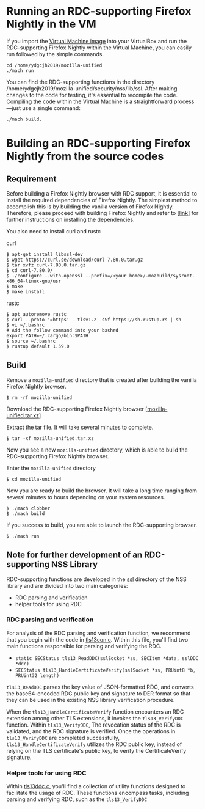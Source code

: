 # Running an RDC-supporting Firefox Nightly in the VM
If you import the [Virtual Machine image](https://drive.google.com/file/d/1N1M0dv8lLD3asQPw8uvkYyYtii5azMbn/view?usp=sharing) into your VirtualBox and run the RDC-supporting Firefox Nightly within the Virtual Machine, you can easily run followed by the simple commands.
```
cd /home/ydgcjh2019/mozilla-unified
./mach run
```
You can find the RDC-supporting functions in the directory /home/ydgcjh2019/mozilla-unified/security/nss/lib/ssl. After making changes to the code for testing, it's essential to recompile the code. Compiling the code within the Virtual Machine is a straightforward process—just use a single command:
```
./mach build.
```

# Building an RDC-supporting Firefox Nightly from the source codes

## Requirement
Before building a Firefox Nightly browser with RDC support, it is essential to install the required dependencies of Firefox Nightly. The simplest method to accomplish this is by building the vanilla version of Firefox Nightly. Therefore, please proceed with building Firefox Nightly and refer to [[link](https://firefox-source-docs.mozilla.org/setup/linux_build.html)] for further instructions on installing the dependencies.

You also need to install curl and rustc

curl
```
$ apt-get install libssl-dev
$ wget https://curl.se/download/curl-7.80.0.tar.gz
$ tar xvfz curl-7.80.0.tar.gz
$ cd curl-7.80.0/
$ ./configure --with-openssl --prefix=/<your home>/.mozbuild/sysroot-x86_64-linux-gnu/usr
$ make
$ make install
```
rustc
```
$ apt autoremove rustc
$ curl --proto '=https' --tlsv1.2 -sSf https://sh.rustup.rs | sh
$ vi ~/.bashrc
# Add the follow command into your bashrd
export PATH=~/.cargo/bin:$PATH
$ source ~/.bashrc
$ rustup default 1.59.0
```

## Build
Remove a `mozilla-unified` directory that is created after building the vanilla Firefox Nightly browser.
```
$ rm -rf mozilla-unified
```
Download the RDC-supporting Firefox Nightly browser [[mozilla-unified.tar.xz](https://drive.google.com/file/d/1k74gSh-nYOXFPo5tycP6JgKATgElORvt/view?usp=sharing)]

Extract the tar file. It will take several minutes to complete.
```
$ tar -xf mozilla-unified.tar.xz
```
Now you see a new `mozilla-unified` directory, which is able to build the RDC-supporting Firefox Nightly browser.

Enter the `mozilla-unified` directory
```
$ cd mozilla-unified
```
Now you are ready to build the browser. It will take a long time ranging from several minutes to hours depending on your system resources.
```
$ ./mach clobber
$ ./mach build
```
If you success to build, you are able to launch the RDC-supporting browser.
```
$ ./mach run
```
## Note for further development of an RDC-supporting NSS Library

RDC-supporting functions are developed in the [ssl](https://github.com/revtls/revtls/tree/main/browser/ssl) directory of the NSS library and are divided into two main categories:
- RDC parsing and verification
- helper tools for using RDC

### RDC parsing and verification
For analysis of the RDC parsing and verification function, we recommend that you begin with the code in [tls13con.c](https://github.com/revtls/revtls/blob/main/browser/ssl/tls13con.c). Within this file, you'll find two main functions responsible for parsing and verifying the RDC.
- `static SECStatus tls13_ReadDDC(sslSocket *ss, SECItem *data, sslDDC *ddc)`
- `SECStatus tls13_HandleCertificateVerify(sslSocket *ss, PRUint8 *b, PRUint32 length)`

`tls13_ReadDDC` parses the key value of JSON-formatted RDC, and converts the base64-encoded RDC public key and signature to DER format so that they can be used in the existing NSS library verification procedure.

When the `tls13_HandleCertificateVerify` function encounters an RDC extension among other TLS extensions, it invokes the `tls13_VerifyDDC` function. Within `tls13_VerifyDDC`, The revocation status of the RDC is validated, and the RDC signature is verified. Once the operations in `tls13_VerifyDDC` are completed successfully, `tls13_HandleCertificateVerify` utilizes the RDC public key, instead of relying on the TLS certificate's public key, to verify the CertificateVerify signature.

### Helper tools for using RDC
Within [tls13ddc.c](https://github.com/revtls/revtls/blob/main/browser/ssl/tls13ddc.c), you'll find a collection of utility functions designed to facilitate the usage of RDC. These functions encompass tasks, including parsing and verifying RDC, such as the `tls13_VerifyDDC`
